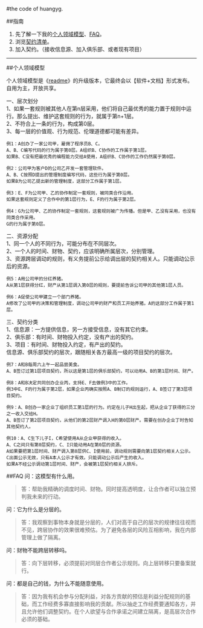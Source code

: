 
#the code of huangyg.

##指南
1. 先了解一下我的[个人领域模型](#model)、[FAQ](#faq)。
1. 浏览[契约清单](https://github.com/hyg/ego/blob/master/%E5%A5%91%E7%BA%A6%E6%B8%85%E5%8D%95.md)。
1. 加入契约。（接收信息源、加入俱乐部、或者现有项目）  

---

<a name="model" id="model"></a>

##个人领域模型

个人领域模型是《[readme](http://blog.sina.com.cn/s/blog_591ac3040100pnci.html)》的升级版本，它最终会以【软件+文档】形式发布。
自用为主，开放共享。


一、层次划分  
1、如果一套规则被其他人在第n层采用，他们将自己最优秀的能力置于规则中运行。那么提出、维护这套规则的行为，就属于第n+1层。  
2、不符合上一条的行为，构成第0层。  
3、每一层的价值观、行为规范、伦理道德都可能有差异。  

    例1：A创办了一家公司甲，雇佣了程序员B、C。  
    A、B、C编写代码的行为属于第0层。A组织B、C协作的工作属于第1层。  
    如果B、C没有把最优秀的编程能力交给A使用，A组织B、C协作的工作仍然属于第0层。  

    例2：公司甲为客户D的公司乙开发一套管理软件。  
    A、B、C按照D提出的管理制度编写代码，这些行为属于第0层。  
    如果B为公司乙提出新的管理制度，这部分工作属于第1层。  
  
    例3：E、F为公司甲、乙的协作制定一套规则，被同类合作沿用。  
    如果这套规则定义了合作中的第1层行为，E、F的行为属于第2层。  

    例4：G为公司甲、乙的协作制定一套规则，这套规则被广为传播。但是甲、乙没有采用，也没有同类合作采用。  
    G的行为属于第0层。  


二、资源分配  
1、同一个人的不同行为，可能分布在不同层次。  
2、一个人的时间、财物、契约，应该明确所属层次，分别管理。  
3、资源跨层调动的规则，有义务提前公示给调出层的契约相关人。只能调动公示后的资源。  

    例5：A用公司甲的分红养猪。  
    A从第1层获得分红，财产从第1层调入第0层的规则，要提前告诉公司甲的其他第1层人员。  

    例6：A促使公司甲建立一个部门养猪。  
    A修改了公司甲的决策和管理制度，调动公司甲的财产和员工开始养猪。A的这部分工作属于第1层。  


三、契约分类  
1、信息源：一方提供信息，另一方接受信息，没有其它约束。  
2、俱乐部：有时间、财物投入约定，没有产出的契约。  
3、项目：有时间、财物投入约定，有产出的契约。  
信息源、俱乐部契约的层次，跟随相关各方最高一级的项目契约的层次。  

    例7：A和B每周六上午一起品尝美食。  
    A、B签订过第1层项目契约，所以这是第1层的俱乐部契约，可以动用A、B的第1层时间、财产。  

    例8：A和B决定共同创办企业丙，支持E、F去做例3中的工作。  
    例3中E、F的行为属于第2层，如果企业丙确实按照A、B制订的规则运行，A、B签订了第3层项目契约。  

    例9：A、B创办一家企业丁组织员工第1层的行为。约定在儿子H出生起，把从企业丁获得的三分之一收入交给H。  
    A、B签订了第2层项目契约，从他们的第2层财产调入H的第0层财产。需要在创办企业丁时告知其他契约人。  

    例10：A、C生下儿子I，C希望使用A从企业甲获得的收入。  
    A、C之间只有第0层契约，C、I只能动用A在第0层的资源。  
    A如果要把第1层时间、财产调入第0层供C、I使用前，调动规则需要向第1层契约相关人公示。
    C出面公示无效，只有A本人公示才有效。只能调动公示后产生的收入。  
    如果A不经公示调动第1层时间、财产，会被第1层契约相关人排斥。  

<a name="faq" id="faq"></a>

##FAQ
问：这模型有什么用。  
>答：帮助我精确的调度时间、财物。同时提高透明度，让合作者可以独立预判我未来的行动。

问：它为什么是分层的。  
>答：我观察到事物本身就是分层的，人们对高于自己的层次的规律往往视而不见，跨层协作的效果很难预估。为了避免各层的风险互相影响，我在内部管理上做了隔离。

问：财物不能跨层转移吗。  
>答：向下层转移，必须提前对同层合作者公示规则。向上层转移只要备案就行。

问：都是自己的钱，为什么不能随意使用。  
>答：因为我有机会参与分配利益，对各方贡献的预估是利益分配规则的基础，而工作经费多寡直接影响我的贡献。所以抽走工作经费要通知各方，并且允许他们调整契约。在个人欲望与合作承诺之间建立隔离，是高层次合作必须的基础。
